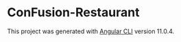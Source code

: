 # ConFusion-Restaurant

This project was generated with [Angular CLI](https://github.com/angular/angular-cli) version 11.0.4.


